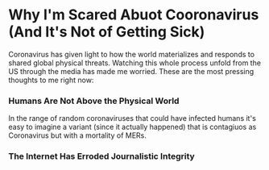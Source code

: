 # Why I'm Scared Abuot Cooronavirus (And It's Not of Getting Sick)

Coronavirus has given light to how the world materializes and responds to shared global physical threats. Watching this 
whole process unfold from the US through the media has made me worried.  These are the most pressing thoughts to me right now:

### Humans Are Not Above the Physical World

In the range of random coronaviruses that could have infected humans it's easy to imagine a variant (since it actually happened)
that is contagiuos as Coronavirus but with a mortality of MERs.

### The Internet Has Erroded Journalistic Integrity


